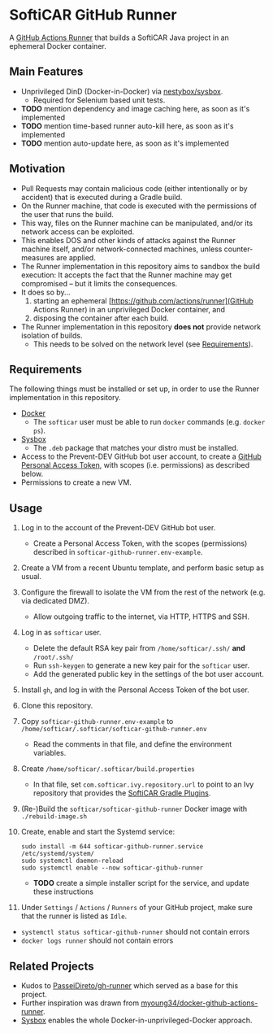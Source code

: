 # SoftiCAR GitHub Runner

A [GitHub Actions Runner](https://github.com/actions/runner) that builds a SoftiCAR Java project in an ephemeral Docker container.

## Main Features

- Unprivileged DinD (Docker-in-Docker) via [nestybox/sysbox](https://github.com/nestybox/sysbox).
  - Required for Selenium based unit tests.
- **TODO** mention dependency and image caching here, as soon as it's implemented
- **TODO** mention time-based runner auto-kill here, as soon as it's implemented
- **TODO** mention auto-update here, as soon as it's implemented

## Motivation

- Pull Requests may contain malicious code (either intentionally or by accident) that is executed during a Gradle build.
- On the Runner machine, that code is executed with the permissions of the user that runs the build.
- This way, files on the Runner machine can be manipulated, and/or its network access can be exploited.
- This enables DOS and other kinds of attacks against the Runner machine itself, and/or network-connected machines, unless counter-measures are applied.
- The Runner implementation in this repository aims to sandbox the build execution: It accepts the fact that the Runner machine may get compromised – but it limits the consequences.
- It does so by...
  1. starting an ephemeral [https://github.com/actions/runner](GitHub Actions Runner) in an unprivileged Docker container, and
  1. disposing the container after each build.
- The Runner implementation in this repository **does not** provide network isolation of builds.
  - This needs to be solved on the network level (see [Requirements](#Requirements)).

## Requirements

The following things must be installed or set up, in order to use the Runner implementation in this repository.

- [Docker](https://docs.docker.com/engine/install/ubuntu/)
  - The `softicar` user must be able to run `docker` commands (e.g. `docker ps`).
- [Sysbox](https://github.com/nestybox/sysbox/releases)
  - The `.deb` package that matches your distro must be installed.
- Access to the Prevent-DEV GitHub bot user account, to create a [GitHub Personal Access Token](https://docs.github.com/en/authentication/keeping-your-account-and-data-secure/creating-a-personal-access-token), with scopes (i.e. permissions) as described below.
- Permissions to create a new VM.

## Usage

1. Log in to the account of the Prevent-DEV GitHub bot user.
   - Create a Personal Access Token, with the scopes (permissions) described in `softicar-github-runner.env-example`.
1. Create a VM from a recent Ubuntu template, and perform basic setup as usual.
1. Configure the firewall to isolate the VM from the rest of the network (e.g. via dedicated DMZ).
   - Allow outgoing traffic to the internet, via HTTP, HTTPS and SSH.
1. Log in as `softicar` user.
   - Delete the default RSA key pair from `/home/softicar/.ssh/` **and** `/root/.ssh/`
   - Run `ssh-keygen` to generate a new key pair for the `softicar` user.
   - Add the generated public key in the settings of the bot user account.
1. Install `gh`, and log in with the Personal Access Token of the bot user.
1. Clone this repository.
1. Copy `softicar-github-runner.env-example` to `/home/softicar/.softicar/softicar-github-runner.env`
   - Read the comments in that file, and define the environment variables.
1. Create `/home/softicar/.softicar/build.properties`
   - In that file, set `com.softicar.ivy.repository.url` to point to an Ivy repository that provides the [SoftiCAR Gradle Plugins](https://github.com/Prevent-DEV/com.softicar.gradle.plugins).
1. (Re-)Build the `softicar/softicar-github-runner` Docker image with `./rebuild-image.sh`
1. Create, enable and start the Systemd service:

       sudo install -m 644 softicar-github-runner.service /etc/systemd/system/
       sudo systemctl daemon-reload
       sudo systemctl enable --now softicar-github-runner

   - **TODO** create a simple installer script for the service, and update these instructions
1. Under `Settings` / `Actions` / `Runners` of your GitHub project, make sure that the runner is listed as `Idle`.
  - `systemctl status softicar-github-runner` should not contain errors
  - `docker logs runner` should not contain errors

## Related Projects

- Kudos to [PasseiDireto/gh-runner](https://github.com/PasseiDireto/gh-runner) which served as a base for this project.
- Further inspiration was drawn from [myoung34/docker-github-actions-runner](https://github.com/myoung34/docker-github-actions-runner).
- [Sysbox](https://github.com/nestybox/sysbox) enables the whole Docker-in-unprivileged-Docker approach.

